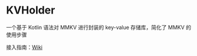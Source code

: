 # KVHolder

一个基于 Kotlin 语法对 MMKV 进行封装的 key-value 存储库，简化了 MMKV 的使用步骤

接入指南：[Wiki](https://github.com/leavesCZY/KVHolder/wiki)